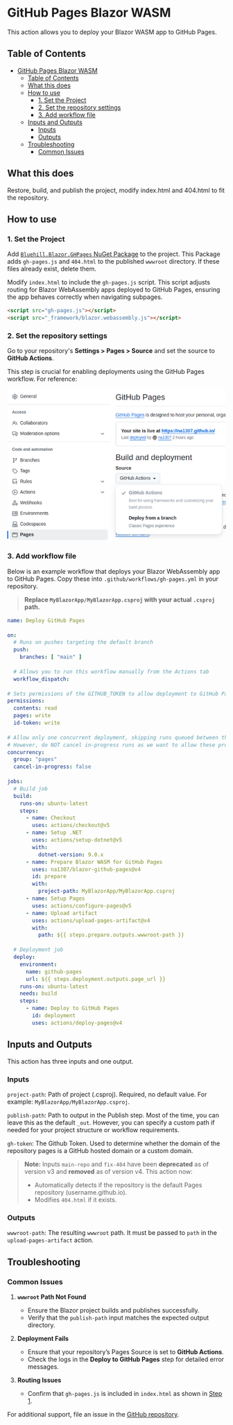 # GitHub Pages Blazor WASM

This action allows you to deploy your Blazor WASM app to GitHub Pages.

## Table of Contents
- [GitHub Pages Blazor WASM](#github-pages-blazor-wasm)
  - [Table of Contents](#table-of-contents)
  - [What this does](#what-this-does)
  - [How to use](#how-to-use)
    - [1. Set the Project](#1-set-the-project)
    - [2. Set the repository settings](#2-set-the-repository-settings)
    - [3. Add workflow file](#3-add-workflow-file)
  - [Inputs and Outputs](#inputs-and-outputs)
    - [Inputs](#inputs)
    - [Outputs](#outputs)
  - [Troubleshooting](#troubleshooting)
    - [Common Issues](#common-issues)

## What this does

Restore, build, and publish the project, modify index.html and 404.html to fit the repository.

## How to use

### 1. Set the Project

Add [`Bluehill.Blazor.GHPages` NuGet Package](https://www.nuget.org/packages/Bluehill.Blazor.GHPages/) to the project.
This Package adds `gh-pages.js` and `404.html` to the published `wwwroot` directory. If these files already exist,
delete them.

Modify `index.html` to include the `gh-pages.js` script. This script adjusts routing for Blazor WebAssembly apps
deployed to GitHub Pages, ensuring the app behaves correctly when navigating subpages.

```html
<script src="gh-pages.js"></script>
<script src="_framework/blazor.webassembly.js"></script>
```

### 2. Set the repository settings

Go to your repository's **Settings > Pages > Source** and set the source to **GitHub Actions**.

This step is crucial for enabling deployments using the GitHub Pages workflow. For reference:

![image1](./image1.png)

### 3. Add workflow file

Below is an example workflow that deploys your Blazor WebAssembly app to GitHub Pages. Copy these into
`.github/workflows/gh-pages.yml` in your repository.

> **Replace `MyBlazorApp/MyBlazorApp.csproj` with your actual `.csproj` path.**

```yml
name: Deploy GitHub Pages

on:
  # Runs on pushes targeting the default branch
  push:
    branches: [ "main" ]

  # Allows you to run this workflow manually from the Actions tab
  workflow_dispatch:

# Sets permissions of the GITHUB_TOKEN to allow deployment to GitHub Pages
permissions:
  contents: read
  pages: write
  id-token: write

# Allow only one concurrent deployment, skipping runs queued between the run in-progress and latest queued.
# However, do NOT cancel in-progress runs as we want to allow these production deployments to complete.
concurrency:
  group: "pages"
  cancel-in-progress: false

jobs:
  # Build job
  build:
    runs-on: ubuntu-latest
    steps:
      - name: Checkout
        uses: actions/checkout@v5
      - name: Setup .NET
        uses: actions/setup-dotnet@v5
        with:
          dotnet-version: 9.0.x
      - name: Prepare Blazor WASM for GitHub Pages
        uses: na1307/blazor-github-pages@v4
        id: prepare
        with:
          project-path: MyBlazorApp/MyBlazorApp.csproj
      - name: Setup Pages
        uses: actions/configure-pages@v5
      - name: Upload artifact
        uses: actions/upload-pages-artifact@v4
        with:
          path: ${{ steps.prepare.outputs.wwwroot-path }}

  # Deployment job
  deploy:
    environment:
      name: github-pages
      url: ${{ steps.deployment.outputs.page_url }}
    runs-on: ubuntu-latest
    needs: build
    steps:
      - name: Deploy to GitHub Pages
        id: deployment
        uses: actions/deploy-pages@v4
```

## Inputs and Outputs

This action has three inputs and one output.

### Inputs

`project-path`: Path of project (.csproj). Required, no default value. For example: `MyBlazorApp/MyBlazorApp.csproj`.

`publish-path`: Path to output in the Publish step. Most of the time, you can leave this as the default `_out`. However,
you can specify a custom path if needed for your project structure or workflow requirements.

`gh-token`: The Github Token. Used to determine whether the domain of the repository pages is a GitHub hosted domain or
a custom domain.

> **Note:** Inputs `main-repo` and `fix-404` have been **deprecated** as of version v3 and **removed** as of version v4.
> This action now:
> - Automatically detects if the repository is the default Pages repository (username.github.io).
> - Modifies `404.html` if it exists.

### Outputs

`wwwroot-path`: The resulting `wwwroot` path. It must be passed to `path` in the `upload-pages-artifact` action.

## Troubleshooting

### Common Issues

1. **`wwwroot` Path Not Found**
    - Ensure the Blazor project builds and publishes successfully.
    - Verify that the `publish-path` input matches the expected output directory.

2. **Deployment Fails**
    - Ensure that your repository’s Pages Source is set to **GitHub Actions**.
    - Check the logs in the **Deploy to GitHub Pages** step for detailed error messages.

3. **Routing Issues**
    - Confirm that `gh-pages.js` is included in `index.html` as shown in [Step 1](#1-set-the-project).

For additional support, file an issue in the [GitHub repository](https://github.com/na1307/blazor-github-pages).
